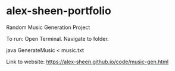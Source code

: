 # alex-sheen-portfolio

Random Music Generation Project

To run:
 Open Terminal. Navigate to folder.

java GenerateMusic < music.txt

Link to website:
https://alex-sheen.github.io/code/music-gen.html

